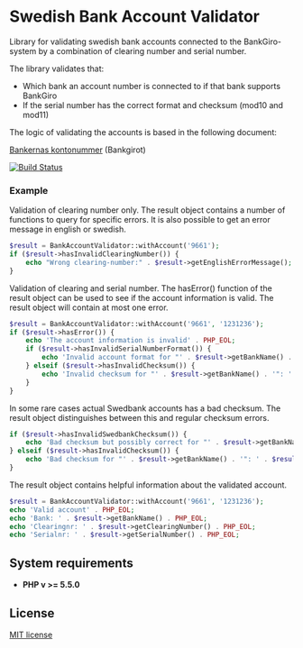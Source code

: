 # Swedish Bank Account Validator

Library for validating swedish bank accounts connected to the BankGiro-system by a combination of clearing number
and serial number.

The library validates that:
* Which bank an account number is connected to if that bank supports BankGiro
* If the serial number has the correct format and checksum (mod10 and mod11)

The logic of validating the accounts is based in the following document:

[Bankernas kontonummer](https://www.bankgirot.se/globalassets/dokument/anvandarmanualer/bankernaskontonummeruppbyggnad_anvandarmanual_sv.pdf) (Bankgirot)

[![Build Status](https://travis-ci.org/olanorlander/swedish-bank-account-validator.png)](https://travis-ci.org/olanorlander/swedish-bank-account-validator)

### Example
Validation of clearing number only. The result object contains a number of functions to query for specific errors.
It is also possible to get an error message in english or swedish.
```php
$result = BankAccountValidator::withAccount('9661');
if ($result->hasInvalidClearingNumber()) {
    echo "Wrong clearing-number:" . $result->getEnglishErrorMessage();
}
```

Validation of clearing and serial number. The hasError() function of the result object can be used to see if the
account information is valid. The result object will contain at most one error.
```php
$result = BankAccountValidator::withAccount('9661', '1231236');
if ($result->hasError()) {
    echo 'The account information is invalid' . PHP_EOL;
    if ($result->hasInvalidSerialNumberFormat()) {
        echo 'Invalid account format for "' . $result->getBankName() . '": ' . $result->getEnglishErrorMessage();
    } elseif ($result->hasInvalidChecksum()) {
        echo 'Invalid checksum for "' . $result->getBankName() . '": ' . $result->getEnglishErrorMessage();
    }
}
```

In some rare cases actual Swedbank accounts has a bad checksum. The result object distinguishes between
this and regular checksum errors.
```php
if ($result->hasInvalidSwedbankChecksum()) {
    echo 'Bad checksum but possibly correct for "' . $result->getBankName() . '": ' . $result->getEnglishErrorMessage();
} elseif ($result->hasInvalidChecksum()) {
    echo 'Bad checksum for "' . $result->getBankName() . '": ' . $result->getEnglishErrorMessage();
}
```

The result object contains helpful information about the validated account.
```php
$result = BankAccountValidator::withAccount('9661', '1231236');
echo 'Valid account' . PHP_EOL;
echo 'Bank: ' . $result->getBankName() . PHP_EOL;
echo 'Clearingnr: ' . $result->getClearingNumber() . PHP_EOL;
echo 'Serialnr: ' . $result->getSerialNumber() . PHP_EOL;
```

## System requirements
- **PHP v >= 5.5.0**

## License

[MIT license](http://opensource.org/licenses/MIT)